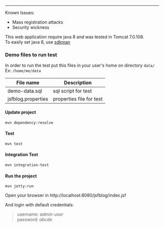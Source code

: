 
***

Known Issues:
- Mass registration attacks
- Security wickness

This web application require java 8 and was tested in Tomcat 7.0.108.  
To easily set java 8, use
[sdkman](https://sdkman.io/)

### Demo files to run test
In order to run the test put this files in your user's home on directory `data/`  
Ex: `/home/me/data`

| File name | Description |
| ----------- | ----------- |
| demo-data.sql  | sql script for test |
| jsfblog.properties | properties file for test |

#### Update project
`mvn dependency:resolve`

#### Test
`mvn test`

#### Integration Test
`mvn integration-test`

#### Run the project
`mvn jetty:run`

Open your browser in
http://localhost:8080/jsfblog/index.jsf

And login with default credentials:  
 >username: _admin-user_  
 password: _abcde_
